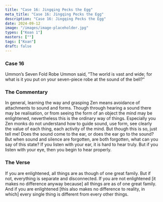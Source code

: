 ```yaml
---
title: "Case 16: Jingqing Pecks the Egg"
meta_title: "Case 16: Jingqing Pecks the Egg"
description: "Case 16: Jingqing Pecks the Egg"
date: 2024-09-12
image: "/images/image-placeholder.jpg"
types: ["Koan 1"]
masters: [""]
tags: ["Koan"]
draft: false
---
```


### Case 16
Ummon’s Seven Fold Robe
Ummon said, ”The world is vast and wide; for what is it you put on your seven-piece robe at the sound of the bell?”

### The Commentary
In general, learning the way and grasping Zen means avoidance of attachments to sound and forms. Though through hearing a sound there may be realisation, or from seeing the form of an object the mind may be enlightened, nevertheless this is the ordinary way of things. Especially you Zen monks do not understand how to guide sound, use form, see clearly the value of each thing, each activity of the mind. But though this is so, just tell me! Does the sound come to the ear, or does the ear go to the sound? But when sound and silence are forgotten, are both forgotten, what can you say of this state? If you listen with your ear, it is hard to hear truly. But if you listen with your eye, then you begin to hear properly.

### The Verse
If you are enlightened, all things are as though of one great family. But if not, everything is separate and disconnected.
If you are not enlightened [it makes no difference anyway because] all things are as of one great family. And if you are enlightened [this also makes no difference to reality, in which] every single thing is different from every other things.





